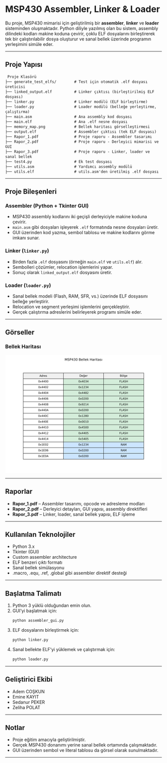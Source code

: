 # MSP430 Assembler, Linker & Loader

Bu proje, MSP430 mimarisi için geliştirilmiş bir **assembler**, **linker** ve **loader** sisteminden oluşmaktadır. Python diliyle yazılmış olan bu sistem, assembly dilindeki kodları makine koduna çevirir, çoklu ELF dosyalarını birleştirerek tek bir çalıştırılabilir dosya oluşturur ve sanal bellek üzerinde programın yerleşimini simüle eder.

---

## Proje Yapısı

```
 Proje Klasörü
├── generate_test_elfs/        # Test için otomatik .elf dosyası üreticisi
├── linked_output.elf          # Linker çıktısı (birleştirilmiş ELF dosyası)
├── linker.py                  # Linker modülü (ELF birleştirme)
├── loader.py                  # Loader modülü (belleğe yerleştirme, çalıştırma)
├── main.asm                   # Ana assembly kod dosyası
├── main.elf                   # Ana .elf nesne dosyası
├── memory_map.png             # Bellek haritası görselleştirmesi
├── output.elf                 # Assembler çıktısı (tek ELF dosyası)
├── Rapor_1.pdf                # Proje raporu - Assembler tasarımı
├── Rapor_2.pdf                # Proje raporu - Derleyici mimarisi ve GUI
├── Rapor_3.pdf                # Proje raporu - Linker, loader ve sanal bellek
├── test4.py                   # Ek test dosyası
├── utils.asm                  # Yardımcı assembly modülü
├── utils.elf                  # utils.asm'den üretilmiş .elf dosyası
```

---

## Proje Bileşenleri

### Assembler (Python + Tkinter GUI)
- MSP430 assembly kodlarını iki geçişli derleyiciyle makine koduna çevirir.
- `main.asm` gibi dosyaları işleyerek `.elf` formatında nesne dosyaları üretir.
- GUI üzerinden kod yazma, sembol tablosu ve makine kodlarını görme imkanı sunar.

### Linker (`linker.py`)
- Birden fazla `.elf` dosyasını (örneğin `main.elf` ve `utils.elf`) alır.
- Sembolleri çözümler, relocation işlemlerini yapar.
- Sonuç olarak `linked_output.elf` dosyasını üretir.

### Loader (`loader.py`)
- Sanal bellek modeli (Flash, RAM, SFR, vs.) üzerinde ELF dosyasını belleğe yerleştirir.
- Relocation ve segment yerleşimi işlemlerini gerçekleştirir.
- Gerçek çalıştırma adreslerini belirleyerek programı simüle eder.

---

## Görseller

### Bellek Haritası
![Memory Map](memory_map.png)

---

## Raporlar

- **Rapor_1.pdf** – Assembler tasarımı, opcode ve adresleme modları
- **Rapor_2.pdf** – Derleyici detayları, GUI yapısı, assembly direktifleri
- **Rapor_3.pdf** – Linker, loader, sanal bellek yapısı, ELF işleme

---

## Kullanılan Teknolojiler

- Python 3.x
- Tkinter (GUI)
- Custom assembler architecture
- ELF benzeri çıktı formatı
- Sanal bellek simülasyonu
- .macro, .equ, .ref, .global gibi assembler direktif desteği

---

## Başlatma Talimatı

1. Python 3 yüklü olduğundan emin olun.
2. GUI'yi başlatmak için:
   ```bash
   python assembler_gui.py
   ```
3. ELF dosyalarını birleştirmek için:
   ```bash
   python linker.py
   ```
4. Sanal bellekte ELF’yi yüklemek ve çalıştırmak için:
   ```bash
   python loader.py
   ```

---

## Geliştirici Ekibi

- Adem COŞKUN   
- Emine KAYIT
- Sedanur PEKER 
- Zeliha POLAT

---

## Notlar

- Proje eğitim amacıyla geliştirilmiştir.
- Gerçek MSP430 donanımı yerine sanal bellek ortamında çalışmaktadır.
- GUI üzerinden sembol ve literal tablosu da görsel olarak sunulmaktadır.

---
